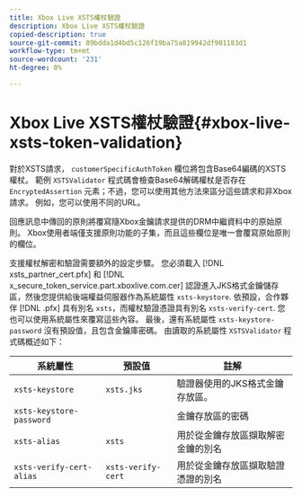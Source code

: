 ```yaml
---
title: Xbox Live XSTS權杖驗證
description: Xbox Live XSTS權杖驗證
copied-description: true
source-git-commit: 89bdda1d4bd5c126f19ba75a819942df901183d1
workflow-type: tm+mt
source-wordcount: '231'
ht-degree: 0%

---
```



# Xbox Live XSTS權杖驗證{#xbox-live-xsts-token-validation}

對於XSTS請求， `customerSpecificAuthToken` 欄位將包含Base64編碼的XSTS權杖。 範例 `XSTSValidator` 程式碼會檢查Base64解碼權杖是否存在 `EncryptedAssertion` 元素；不過，您可以使用其他方法來區分這些請求和非Xbox請求。 例如，您可以使用不同的URL。

回應訊息中傳回的原則將覆寫隨Xbox金鑰請求提供的DRM中繼資料中的原始原則。 Xbox使用者端僅支援原則功能的子集，而且這些欄位是唯一會覆寫原始原則的欄位。

支援權杖解密和驗證需要額外的設定步驟。 您必須載入 [!DNL xsts_partner_cert.pfx] 和 [!DNL x_secure_token_service.part.xboxlive.com.cer] 認證進入JKS格式金鑰儲存區，然後您提供給後端權益伺服器作為系統屬性 `xsts-keystore`. 依預設，合作夥伴 [!DNL .pfx] 具有別名 `xsts`，而權杖驗證憑證具有別名 `xsts-verify-cert`. 您也可以使用系統屬性來覆寫這些內容。 最後，還有系統屬性 `xsts-keystore-password` 沒有預設值，且包含金鑰庫密碼。 由讀取的系統屬性 `XSTSValidator` 程式碼概述如下：

| 系統屬性 | 預設值 | 註解 |
|---|---|---|
| `xsts-keystore` | `xsts.jks` | 驗證器使用的JKS格式金鑰存放區。 |
| `xsts-keystore-password` |  | 金鑰存放區的密碼 |
| `xsts-alias` | `xsts` | 用於從金鑰存放區擷取解密金鑰的別名 |
| `xsts-verify-cert-alias` | `xsts-verify-cert` | 用於從金鑰存放區擷取驗證憑證的別名 |

